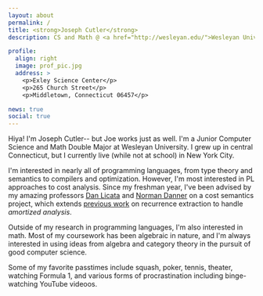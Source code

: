 ```yaml
---
layout: about
permalink: /
title: <strong>Joseph Cutler</strong>
description: CS and Math @ <a href="http://wesleyan.edu/">Wesleyan University</a>

profile:
  align: right
  image: prof_pic.jpg
  address: >
    <p>Exley Science Center</p>
    <p>265 Church Street</p>
    <p>Middletown, Connecticut 06457</p>

news: true
social: true
---
```


Hiya! I'm Joseph Cutler-- but Joe works just as well. I'm a Junior Computer Science and Math Double Major at Wesleyan University. I grew up in central Connecticut, but I currently live (while not at school) in New York City.

I'm interested in nearly all of programming languages, from type theory and semantics to compilers and optimization. However, I'm most interested in PL approaches to cost analysis.
Since my freshman year, I've been advised by my amazing professors [Dan Licata](http://dlicata.web.wesleyan.edu/) and [Norman Danner](http://ndanner.faculty.wesleyan.edu/) on a cost semantics project,
which extends [previous work](http://dlicata.web.wesleyan.edu/pubs/dlr15inductive/dlr15inductive.pdf) on recurrence extraction to handle <i>amortized analysis</i>.

Outside of my research in programming languages, I'm also interested in math. Most of my coursework has been algebraic in nature, and I'm always interested in using ideas from algebra 
and category theory in the pursuit of good computer science.

Some of my favorite passtimes include squash, poker, tennis, theater, watching Formula 1, and various forms of procrastination including binge-watching YouTube videoos.

